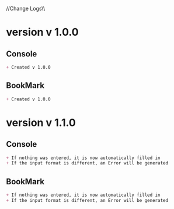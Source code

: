 //Change Logs\\\
# version v 1.0.0
## Console
```markdown
+ Created v 1.0.0
```

## BookMark
```markdown
+ Created v 1.0.0
```

# version v 1.1.0
## Console
```markdown
+ If nothing was entered, it is now automatically filled in
+ If the input format is different, an Error will be generated
```

## BookMark
```markdown
+ If nothing was entered, it is now automatically filled in
+ If the input format is different, an Error will be generated
```
